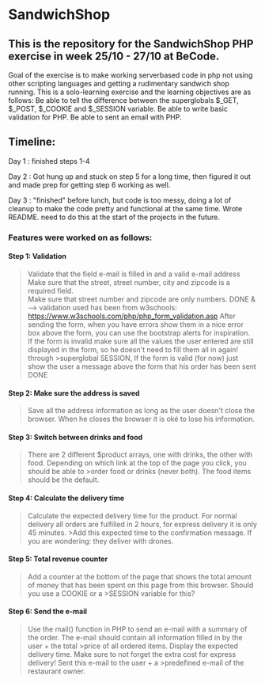 # SandwichShop

## This is the repository for the SandwichShop PHP exercise in week 25/10 - 27/10 at BeCode. 
Goal of the exercise is to make working serverbased code in php not using other scripting languages and getting a rudimentary sandwich shop running. 
This is a solo-learning exercise and the learning objectives are as follows:
Be able to tell the difference between the superglobals $_GET, $_POST, $_COOKIE and $_SESSION variable.
Be able to write basic validation for PHP.
Be able to sent an email with PHP.

## Timeline: 
Day 1 : finished steps 1-4 

Day 2 : Got hung up and stuck on step 5 for a long time, then figured it out and made prep for getting step 6 working as well. 

Day 3 : "finished" before lunch, but code is too messy, doing a lot of cleanup to make the code pretty and functional at the same time. 
Wrote README. need to do this at the start of the projects in the future. 



### Features were worked on as follows: 
#### Step 1: Validation	
>Validate that the field e-mail is filled in and a valid e-mail address	
>Make sure that the street, street number, city and zipcode is a required field.	
>Make sure that street number and zipcode are only numbers.	DONE  &
>--> validation used has been from w3schools: https://www.w3schools.com/php/php_form_validation.asp 
>After sending the form, when you have errors show them in a nice error box above the form, you can use the bootstrap alerts for inspiration.	
>If the form is invalid make sure all the values the user entered are still displayed in the form, so he doesn't need to fill them all in again!	 through >superglobal SESSION,
>If the form is valid (for now) just show the user a message above the form that his order has been sent DONE

#### Step 2: Make sure the address is saved
>Save all the address information as long as the user doesn't close the browser. When he closes the browser it is oké to lose his information.

#### Step 3: Switch between drinks and food
>There are 2 different $product arrays, one with drinks, the other with food. Depending on which link at the top of the page you click, you should be able to >order food or drinks (never both). The food items should be the default.

#### Step 4: Calculate the delivery time
>Calculate the expected delivery time for the product. For normal delivery all orders are fulfilled in 2 hours, for express delivery it is only 45 minutes. >Add this expected time to the confirmation message. If you are wondering: they deliver with drones.

#### Step 5: Total revenue counter
>Add a counter at the bottom of the page that shows the total amount of money that has been spent on this page from this browser. Should you use a COOKIE or a >SESSION variable for this?

#### Step 6: Send the e-mail
>Use the mail() function in PHP to send an e-mail with a summary of the order. 
>The e-mail should contain all information filled in by the user + the total >price of all ordered items. Display the expected delivery time. 
>Make sure to not forget the extra cost for express delivery! 
>Sent this e-mail to the user + a >predefined e-mail of the restaurant owner. 
